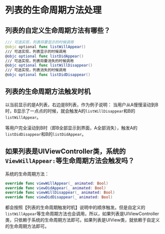 # 列表的生命周期方法处理

## 列表的自定义生命周期方法有哪些？

```Swift
/// 可选实现，列表将要显示的时候调用
@objc optional func listWillAppear()
/// 可选实现，列表显示的时候调用
@objc optional func listDidAppear()
/// 可选实现，列表将要消失的时候调用
@objc optional func listWillDisappear()
/// 可选实现，列表消失的时候调用
@objc optional func listDidDisappear()
```


## 列表的生命周期方法触发时机

以当前显示的是A列表，右边是B列表，作为例子说明：
当用户从A慢慢滚动到B时，B显示了一点点的时候，就会触发A的`listWillDisappear`和B的`listWillAppear`。

等用户完全滚动到B时（即B全部显示到界面，A全部消失），触发A的`listDidDisappear`和B的`listDidAppear`。

## 如果列表是UIViewController类，系统的`ViewWillAppear:`等生命周期方法会触发吗？

系统的生命周期方法：
```Swift
override func viewWillAppear(_ animated: Bool)
override func viewDidAppear(_ animated: Bool)
override func viewWillDisappear(_ animated: Bool)
override func viewDidDisappear(_ animated: Bool)
```
都会按照【列表的生命周期触发时机】说明中的顺序触发。但是自定义的`listWillAppear`等生命周期方法也会调用，所以，如果列表是UIViewController类，只依赖于系统的生命周期方法即可。如果列表是UIView类，就依赖于自定义的生命周期方法即可。



